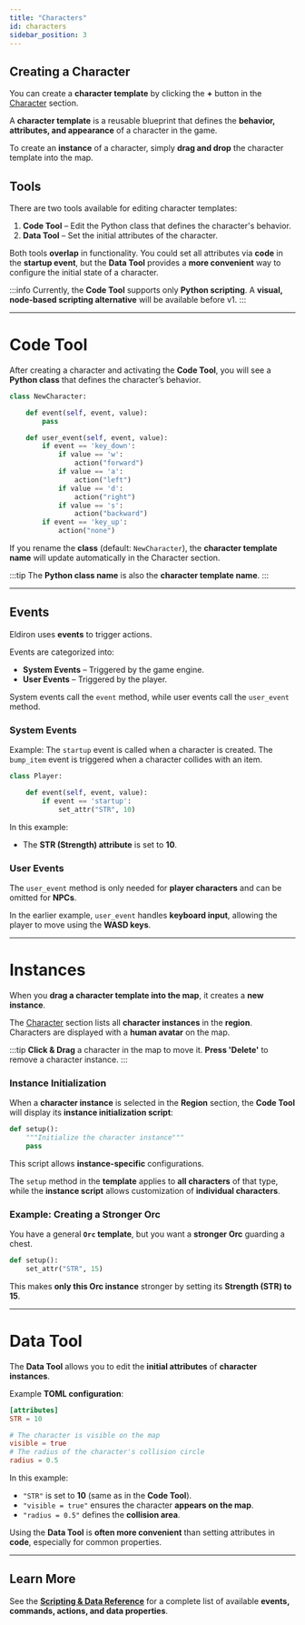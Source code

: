 ```yaml
---
title: "Characters"
id: characters
sidebar_position: 3
---
```


## Creating a Character

You can create a **character template** by clicking the **+** button in the [Character](/docs//creator/SECTIONS/#character) section.

A **character template** is a reusable blueprint that defines the **behavior, attributes, and appearance** of a character in the game.

To create an **instance** of a character, simply **drag and drop** the character template into the map.

## Tools

There are two tools available for editing character templates:

1. **Code Tool** – Edit the Python class that defines the character's behavior.
2. **Data Tool** – Set the initial attributes of the character.

Both tools **overlap** in functionality. You could set all attributes via **code** in the **startup event**, but the **Data Tool** provides a **more convenient** way to configure the initial state of a character.

:::info
Currently, the **Code Tool** supports only **Python scripting**. A **visual, node-based scripting alternative** will be available before v1.
:::

---

# Code Tool

After creating a character and activating the **Code Tool**, you will see a **Python class** that defines the character’s behavior.

```python
class NewCharacter:

    def event(self, event, value):
        pass

    def user_event(self, event, value):
        if event == 'key_down':
            if value == 'w':
                action("forward")
            if value == 'a':
                action("left")
            if value == 'd':
                action("right")
            if value == 's':
                action("backward")
        if event == 'key_up':
            action("none")
```

If you rename the **class** (default: `NewCharacter`), the **character template name** will update automatically in the Character section.

:::tip
The **Python class name** is also the **character template name**.
:::

---

## Events

Eldiron uses **events** to trigger actions.

Events are categorized into:
- **System Events** – Triggered by the game engine.
- **User Events** – Triggered by the player.

System events call the `event` method, while user events call the `user_event` method.

### System Events

Example: The `startup` event is called when a character is created. The `bump_item` event is triggered when a character collides with an item.

```python
class Player:

    def event(self, event, value):
        if event == 'startup':
            set_attr("STR", 10)
```

In this example:
- The **STR (Strength) attribute** is set to **10**.

### User Events

The `user_event` method is only needed for **player characters** and can be omitted for **NPCs**.

In the earlier example, `user_event` handles **keyboard input**, allowing the player to move using the **WASD keys**.

---

# Instances

When you **drag a character template into the map**, it creates a **new instance**.

The [Character](/docs/creator/sections/#region) section lists all **character instances** in the **region**. Characters are displayed with a **human avatar** on the map.

:::tip
**Click & Drag** a character in the map to move it.
**Press 'Delete'** to remove a character instance.
:::

### Instance Initialization

When a **character instance** is selected in the **Region** section, the **Code Tool** will display its **instance initialization script**:

```python
def setup():
    """Initialize the character instance"""
    pass
```

This script allows **instance-specific** configurations.

The `setup` method in the **template** applies to **all characters** of that type, while the **instance script** allows customization of **individual characters**.

### Example: Creating a Stronger Orc

You have a general **`Orc` template**, but you want a **stronger Orc** guarding a chest.

```python
def setup():
    set_attr("STR", 15)
```

This makes **only this Orc instance** stronger by setting its **Strength (STR) to 15**.

---

# Data Tool

The **Data Tool** allows you to edit the **initial attributes** of **character instances**.

Example **TOML configuration**:

```toml
[attributes]
STR = 10

# The character is visible on the map
visible = true
# The radius of the character's collision circle
radius = 0.5
```

In this example:
- `"STR"` is set to **10** (same as in the **Code Tool**).
- `"visible = true"` ensures the character **appears on the map**.
- `"radius = 0.5"` defines the **collision area**.

Using the **Data Tool** is **often more convenient** than setting attributes in **code**, especially for common properties.

---

## Learn More

See the **[Scripting & Data Reference](/docs/scripting_data/reference)** for a complete list of available **events, commands, actions, and data properties**.
